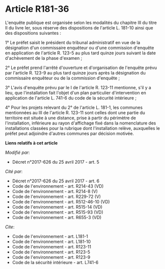 # Article R181-36

L'enquête publique est organisée selon les modalités du chapitre III du titre II du livre Ier, sous réserve des dispositions
de l'article L. 181-10 ainsi que des dispositions suivantes :

1° Le préfet saisit le président du tribunal administratif en vue de la désignation d'un commissaire enquêteur ou d'une
commission d'enquête en application de l'article R. 123-5 au plus tard quinze jours suivant la date d'achèvement de la phase
d'examen ;

2° Le préfet prend l'arrêté d'ouverture et d'organisation de l'enquête prévu par l'article R. 123-9 au plus tard quinze jours
après la désignation du commissaire enquêteur ou de la commission d'enquête ;

3° L'avis d'enquête prévu par le I de l'article R. 123-11 mentionne, s'il y a lieu, que l'installation fait l'objet d'un plan
particulier d'intervention en application de l'article L. 741-6 du code de la sécurité intérieure ;

4° Pour les projets relevant du 2° de l'article L. 181-1, les communes mentionnées au III de l'article R. 123-11 sont celles
dont une partie du territoire est située à une distance, prise à partir du périmètre de l'installation, inférieure au rayon
d'affichage fixé dans la nomenclature des installations classées pour la rubrique dont l'installation relève, auxquelles le
préfet peut adjoindre d'autres communes par décision motivée.

**Liens relatifs à cet article**

_Modifié par_:

  - Décret n°2017-626 du 25 avril 2017 - art. 5

_Cité par_:

  - Décret n°2017-626 du 25 avril 2017 - art. 6
  - Code de l'environnement - art. R214-43 (VD)
  - Code de l'environnement - art. R214-8 (V)
  - Code de l'environnement - art. R229-72 (V)
  - Code de l'environnement - art. R512-46-10 (VD)
  - Code de l'environnement - art. R515-14 (VD)
  - Code de l'environnement - art. R515-93 (VD)
  - Code de l'environnement - art. R655-3 (VD)

_Cite_:

  - Code de l'environnement - art. L181-1
  - Code de l'environnement - art. L181-10
  - Code de l'environnement - art. R123-11
  - Code de l'environnement - art. R123-5
  - Code de l'environnement - art. R123-9
  - Code de la sécurité intérieure - art. L741-6

